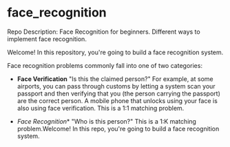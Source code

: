 # face_recognition
Repo Description: Face Recognition for beginners. Different ways to implement face recognition. 

Welcome! In this repository, you're going to build a face recognition system. 

Face recognition problems commonly fall into one of two categories: 

- **Face Verification** "Is this the claimed person?" For example, at some airports, you can pass through customs by letting a system scan your passport and then verifying that you (the person carrying the passport) are the correct person. A mobile phone that unlocks using your face is also using face verification. This is a 1:1 matching problem.

- *Face Recognition** "Who is this person?" This is a 1:K matching problem.Welcome! In this repo, you're going to build a face recognition system.